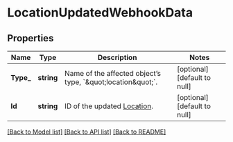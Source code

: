 # LocationUpdatedWebhookData

## Properties
Name | Type | Description | Notes
------------ | ------------- | ------------- | -------------
**Type_** | **string** | Name of the affected object’s type, &#x60;\&quot;location\&quot;&#x60;. | [optional] [default to null]
**Id** | **string** | ID of the updated [Location](#type-location). | [optional] [default to null]

[[Back to Model list]](../README.md#documentation-for-models) [[Back to API list]](../README.md#documentation-for-api-endpoints) [[Back to README]](../README.md)

